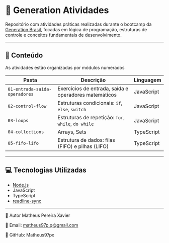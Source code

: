 # 📘 Generation Atividades

Repositório com atividades práticas realizadas durante o bootcamp da [Generation Brasil](https://brazil.generation.org/), focadas em lógica de programação, estruturas de controle e conceitos fundamentais de desenvolvimento.

---

## 🧠 Conteúdo

As atividades estão organizadas por módulos numerados

| Pasta                        | Descrição                                            | Linguagem     |
|------------------------------|------------------------------------------------------|---------------|
| `01-entrada-saida-operadores`| Exercícios de entrada, saída e operadores matemáticos| JavaScript    |
| `02-control-flow`            | Estruturas condicionais: `if`, `else`, `switch`      | JavaScript    |
| `03-loops`                   | Estruturas de repetição: `for`, `while`, `do while`  | JavaScript    |
| `04-collections`             | Arrays, Sets                                         | TypeScript    |
| `05-fifo-lifo`               | Estrutura de dados: filas (FIFO) e pilhas (LIFO)     | TypeScript    |

---

## 💻 Tecnologias Utilizadas

- [Node.js](https://nodejs.org/)
- JavaScript
- TypeScript
- [readline-sync](https://www.npmjs.com/package/readline-sync)

---

👤 Autor
Matheus Pereira Xavier

📧 Email: matheus97p.q@gmail.com

🐙 GitHub: Matheus97px

